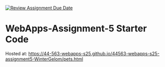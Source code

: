 [![Review Assignment Due Date](https://classroom.github.com/assets/deadline-readme-button-22041afd0340ce965d47ae6ef1cefeee28c7c493a6346c4f15d667ab976d596c.svg)](https://classroom.github.com/a/I_cAM86b)
# WebApps-Assignment-5 Starter Code

Hosted at: https://44-563-webapps-s25.github.io/44563-webapps-s25-assignment5-WinterGelom/pets.html
